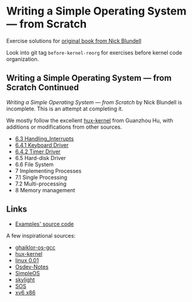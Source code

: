 # Writing a Simple Operating System — from Scratch

Exercise solutions for [original book from Nick Blundell](http://www.cs.bham.ac.uk/~exr/lectures/opsys/10_11/lectures/os-dev.pdf)

Look into git tag `before-kernel-reorg` for exercises before kernel code organization.

## Writing a Simple Operating System — from Scratch Continued

*Writing a Simple Operating System — from Scratch* by Nick Blundell is
incomplete. This is an attempt at completing it.

We mostly follow the excellent
[hux-kernel](https://github.com/josehu07/hux-kernel) from Guanzhou Hu, with
additions or modifications from other sources.

- [6.3 Handling_Interrupts](doc/6.3.Handling_Interrupts.md)
- [6.4.1 Keyboard Driver](doc/6.4.1.Keyboard_Driver.md)
- [6.4.2 Timer Driver](doc/6.4.2.Timer_Driver.md)
- 6.5 Hard-disk Driver
- 6.6 File System
- 7 Implementing Processes
- 7.1 Single Processing
- 7.2 Multi-processing
- 8 Memory management

## Links

- [Examples' source code](https://github.com/tcharding/os-from-scratch/blob/master/examples/asm/)

A few inspirational sources:

- [ghaiklor-os-gcc](https://github.com/ghaiklor/ghaiklor-os-gcc)
- [hux-kernel](https://github.com/josehu07/hux-kernel)
- [linux 0.01](https://kernel.org/pub/linux/kernel/Historic/)
- [Osdev-Notes](https://github.com/dreamos82/Osdev-Notes)
- [SimpleOS](https://github.com/zzhiyi/SimpleOS)
- [skylight](https://github.com/austanss/skylight)
- [SOS](https://sos.enix.org/)
- [xv6 x86](https://github.com/mit-pdos/xv6-public)
